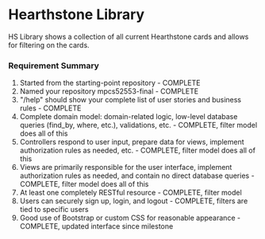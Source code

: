 # Hearthstone Library

HS Library shows a collection of all current Hearthstone cards and allows for filtering on the cards.

### Requirement Summary

1. Started from the starting-point repository - COMPLETE
2. Named your repository mpcs52553-final - COMPLETE
3. "/help" should show your complete list of user stories and business rules - COMPLETE
4. Complete domain model: domain-related logic, low-level database queries (find_by, where, etc.), validations, etc. - COMPLETE, filter model does all of this
5. Controllers respond to user input, prepare data for views, implement authorization rules as needed, etc. - COMPLETE, filter model does all of this
6. Views are primarily responsible for the user interface, implement authorization rules as needed, and contain no direct database queries - COMPLETE, filter model does all of this
7. At least one completely RESTful resource - COMPLETE, filter model
8. Users can securely sign up, login, and logout - COMPLETE, filters are tied to specific users
9. Good use of Bootstrap or custom CSS for reasonable appearance - COMPLETE, updated interface since milestone